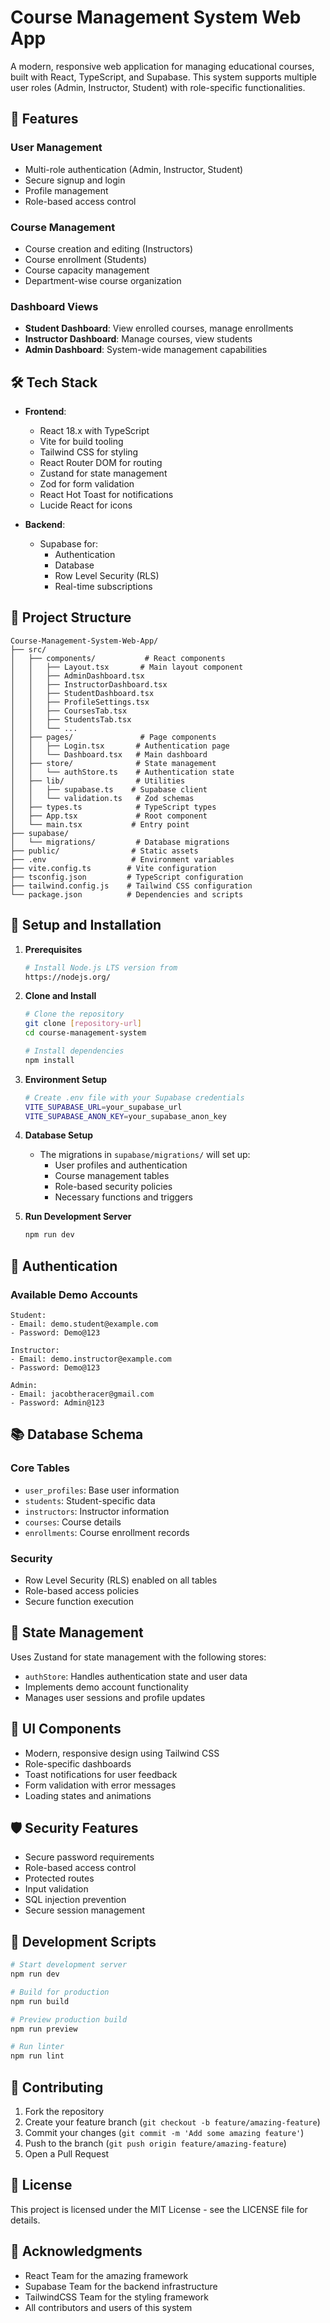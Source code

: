 # Course Management System Web App

A modern, responsive web application for managing educational courses, built with React, TypeScript, and Supabase. This system supports multiple user roles (Admin, Instructor, Student) with role-specific functionalities.

## 🚀 Features

### User Management
- Multi-role authentication (Admin, Instructor, Student)
- Secure signup and login
- Profile management
- Role-based access control

### Course Management
- Course creation and editing (Instructors)
- Course enrollment (Students)
- Course capacity management
- Department-wise course organization

### Dashboard Views
- **Student Dashboard**: View enrolled courses, manage enrollments
- **Instructor Dashboard**: Manage courses, view students
- **Admin Dashboard**: System-wide management capabilities

## 🛠️ Tech Stack

- **Frontend**:
  - React 18.x with TypeScript
  - Vite for build tooling
  - Tailwind CSS for styling
  - React Router DOM for routing
  - Zustand for state management
  - Zod for form validation
  - React Hot Toast for notifications
  - Lucide React for icons

- **Backend**:
  - Supabase for:
    - Authentication
    - Database
    - Row Level Security (RLS)
    - Real-time subscriptions

## 📁 Project Structure

```
Course-Management-System-Web-App/
├── src/
│   ├── components/           # React components
│   │   ├── Layout.tsx       # Main layout component
│   │   ├── AdminDashboard.tsx
│   │   ├── InstructorDashboard.tsx
│   │   ├── StudentDashboard.tsx
│   │   ├── ProfileSettings.tsx
│   │   ├── CoursesTab.tsx
│   │   ├── StudentsTab.tsx
│   │   └── ...
│   ├── pages/               # Page components
│   │   ├── Login.tsx       # Authentication page
│   │   └── Dashboard.tsx   # Main dashboard
│   ├── store/              # State management
│   │   └── authStore.ts    # Authentication state
│   ├── lib/                # Utilities
│   │   ├── supabase.ts    # Supabase client
│   │   └── validation.ts   # Zod schemas
│   ├── types.ts            # TypeScript types
│   ├── App.tsx             # Root component
│   └── main.tsx           # Entry point
├── supabase/
│   └── migrations/         # Database migrations
├── public/                # Static assets
├── .env                   # Environment variables
├── vite.config.ts        # Vite configuration
├── tsconfig.json         # TypeScript configuration
├── tailwind.config.js    # Tailwind CSS configuration
└── package.json          # Dependencies and scripts
```

## 🔧 Setup and Installation

1. **Prerequisites**
   ```bash
   # Install Node.js LTS version from
   https://nodejs.org/
   ```

2. **Clone and Install**
   ```bash
   # Clone the repository
   git clone [repository-url]
   cd course-management-system

   # Install dependencies
   npm install
   ```

3. **Environment Setup**
   ```bash
   # Create .env file with your Supabase credentials
   VITE_SUPABASE_URL=your_supabase_url
   VITE_SUPABASE_ANON_KEY=your_supabase_anon_key
   ```

4. **Database Setup**
   - The migrations in `supabase/migrations/` will set up:
     - User profiles and authentication
     - Course management tables
     - Role-based security policies
     - Necessary functions and triggers

5. **Run Development Server**
   ```bash
   npm run dev
   ```

## 🔐 Authentication

### Available Demo Accounts
```
Student:
- Email: demo.student@example.com
- Password: Demo@123

Instructor:
- Email: demo.instructor@example.com
- Password: Demo@123

Admin:
- Email: jacobtheracer@gmail.com
- Password: Admin@123
```

## 📚 Database Schema

### Core Tables
- `user_profiles`: Base user information
- `students`: Student-specific data
- `instructors`: Instructor information
- `courses`: Course details
- `enrollments`: Course enrollment records

### Security
- Row Level Security (RLS) enabled on all tables
- Role-based access policies
- Secure function execution

## 🔄 State Management

Uses Zustand for state management with the following stores:
- `authStore`: Handles authentication state and user data
- Implements demo account functionality
- Manages user sessions and profile updates

## 🎨 UI Components

- Modern, responsive design using Tailwind CSS
- Role-specific dashboards
- Toast notifications for user feedback
- Form validation with error messages
- Loading states and animations

## 🛡️ Security Features

- Secure password requirements
- Role-based access control
- Protected routes
- Input validation
- SQL injection prevention
- Secure session management

## 📝 Development Scripts

```bash
# Start development server
npm run dev

# Build for production
npm run build

# Preview production build
npm run preview

# Run linter
npm run lint
```

## 🤝 Contributing

1. Fork the repository
2. Create your feature branch (`git checkout -b feature/amazing-feature`)
3. Commit your changes (`git commit -m 'Add some amazing feature'`)
4. Push to the branch (`git push origin feature/amazing-feature`)
5. Open a Pull Request

## 📄 License

This project is licensed under the MIT License - see the LICENSE file for details.

## 🙏 Acknowledgments

- React Team for the amazing framework
- Supabase Team for the backend infrastructure
- TailwindCSS Team for the styling framework
- All contributors and users of this system
